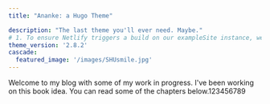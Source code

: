 ```yaml
---
title: "Ananke: a Hugo Theme"

description: "The last theme you'll ever need. Maybe."
# 1. To ensure Netlify triggers a build on our exampleSite instance, we need to change a file in the exampleSite directory.
theme_version: '2.8.2'
cascade:
  featured_image: '/images/SHUsmile.jpg'
---
```

Welcome to my blog with some of my work in progress. I've been working on this book idea. You can read some of the chapters below.123456789
